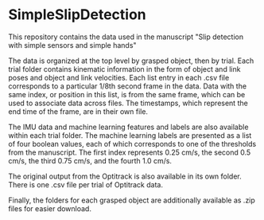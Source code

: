 # SimpleSlipDetection
This repository contains the data used in the manuscript "Slip detection with simple sensors and simple hands"

The data is organized at the top level by grasped object, then by trial. Each trial folder contains kinematic information in the form of object and link poses and object and link velocities. Each list entry in each .csv file corresponds to a particular 1/8th second frame in the data. Data with the same index, or position in this list, is from the same frame, which can be used to associate data across files. The timestamps, which represent the end time of the frame, are in their own file.

The IMU data and machine learning features and labels are also available within each trial folder. The machine learning labels are presented as a list of four boolean values, each of which corresponds to one of the thresholds from the manuscript. The first index represents 0.25 cm/s, the second 0.5 cm/s, the third 0.75 cm/s, and the fourth 1.0 cm/s.

The original output from the Optitrack is also available in its own folder. There is one .csv file per trial of Optitrack data.

Finally, the folders for each grasped object are additionally available as .zip files for easier download.
